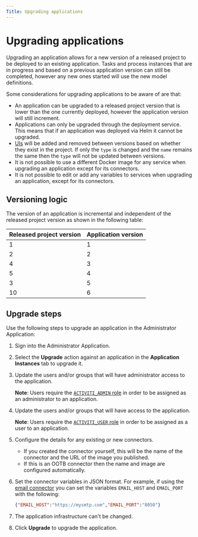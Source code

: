 ```yaml
---
Title: Upgrading applications
---
```


# Upgrading applications
Upgrading an application allows for a new version of a released project to be deployed to an existing application. Tasks and process instances that are in progress and based on a previous application version can still be completed, however any new ones started will use the new model definitions. 

Some considerations for upgrading applications to be aware of are that:

* An application can be upgraded to a released project version that is lower than the one currently deployed, however the application version will still increment.   
* Applications can only be upgraded through the deployment service. This means that if an application was deployed via Helm it cannot be upgraded.
* [UIs](../../modeling/interfaces.md) will be added and removed between versions based on whether they exist in the project. If only the `type` is changed and the `name` remains the same then the `type` will not be updated between versions. 
* It is not possible to use a different Docker image for any service when upgrading an application except for its connectors.
* It is not possible to edit or add any variables to services when upgrading an application, except for its connectors. 

## Versioning logic
The version of an application is incremental and independent of the released project version as shown in the following table: 

| Released project version | Application version | 
| ------------------------ | ------------------- | 
| 1 | 1 | 
| 2 | 2 | 
| 4 | 3 | 
| 5 | 4 | 
| 3 | 5 |
| 10 | 6 | 

## Upgrade steps 
Use the following steps to upgrade an application in the Administrator Application: 

1. Sign into the Administrator Application. 
2. Select the **Upgrade** action against an application in the **Application Instances** tab to upgrade it. 
3. Update the users and/or groups that will have administrator access to the application. 

	**Note**: Users require the [`ACTIVITI_ADMIN` role](../identity/README.md#roles) in order to be assigned as an administrator to an application.
	
4. Update the users and/or groups that will have access to the application. 

	**Note**: Users require the [`ACTIVITI_USER` role](../identity/README.md#roles) in order to be assigned as a user to an application. 
			
5. Configure the details for any existing or new connectors.

	* If you created the connector yourself, this will be the name of the connector and the URL of the image you published.
	* If this is an OOTB connector then the name and image are configured automatically. 

6. Set the connector variables in JSON format. For example, if using the [email connector](../../modeling/connectors/ootb/email.md) you can set the variables `EMAIL_HOST` and `EMAIL_PORT` with the following: 

	```json
	{"EMAIL_HOST":"https://mysmtp.com","EMAIL_PORT":"8050"}
	```
	
7. The application infrastructure can't be changed. 
8. Click **Upgrade** to upgrade the application. 